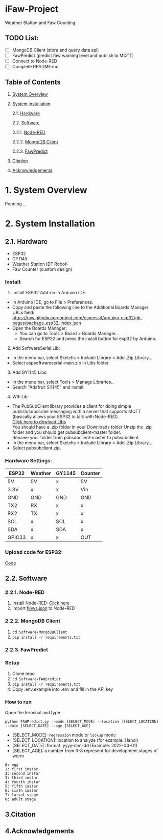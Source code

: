 # iFaw-Project

Weather Station and Faw Counting 

## TODO List:

- [ ] MongoDB Client (store and query data api)
- [ ] FawPredict (predict faw warning level and publish to MQTT)
- [ ] Connect to Node-RED
- [ ] Complete README.md 

## Table of Contents <a name="top"></a>

1. [System Overview](#overview)

2. [System Installation](#installation)

    2.1. [Hardware](#hardware)

    2.2. [Software](#software)

      2.2.1. [Node-RED](#node-red)

      2.2.2. [MongoDB Client](#mongodb-client)

      2.2.3. [FawPredict](#fawpredict)

3. [Citation](#citation)

4. [Acknowledgements](#acknowledgements)

# 1. System Overview <a name="overview"></a>

Pending ...
# 2. System Installation <a name="installation"></a>
## 2.1. Hardware <a name="hardware"></a>

- ESP32
- GY1145
- Weather Station (DF Robot)
- Faw Counter (custom design)

### Install:
1. Install ESP32 Add-on in Arduino IDE. 

  - In Arduino IDE, go to File > Preferences. <br>
  - Copy and paste the following line to the Additional Boards Manager URLs field:<br>
  <https://raw.githubusercontent.com/espressif/arduino-esp32/gh-pages/package_esp32_index.json> <br>
  - Open the Boards Manager:<br>
    + You can go to Tools > Board > Boards Manager…<br>
    + Search for ESP32 and press the install button for esp32 by Arduino.<br>

2. Add SoftwareSerial Lib:<br>
  - In the menu bar, select Sketchs > Include Library > Add .Zip Library...<br>
  - Select espsoftwareserial-main.zip in Libs folder.<br>

3. Add GY1145 Libs:<br>
  - In the menu bar, select Tools > Manage Libraries…<br>
  - Search "Adafruit SI1145" and install.<br>

4. Wifi Lib:<br>
  - The PubSubClient library provides a client for doing simple publish/subscribe messaging with a server that supports MQTT (basically allows your ESP32 to talk with Node-RED).<br>
[Click here to dowload Libs](https://github.com/knolleary/pubsubclient/archive/master.zip) <br>
You should have a .zip folder in your Downloads folder
Unzip the .zip folder and you should get pubsubclient-master folder. <br>
Rename your folder from pubsubclient-master to pubsubclient. <br>
  - In the menu bar, select Sketchs > Include Library > Add .Zip Library...<br>
  - Select pubsubclient.zip.<br>
### Hardware Settings:<br>
| ESP32 | Weather | GY1145 | Counter|
| ------------- | ------------- | ------------- | -------------|
| 5V  | 5V |  x | 5V |
| 3.3V  | x |  x   | Vin |
| GND  | GND | GND | GND |
| TX2  | RX |  x | x  |
| RX2  | TX | x | x |
| SCL  | x | SCL | x |
| SDA  | x | SDA | x |
| GPIO33  | x | x | OUT |

### Upload code for ESP32:

[Code](./Hardware/SensorNode/SensorNode.ino)
## 2.2. Software <a name="software"></a>

### 2.2.1. Node-RED <a name="node-red"></a>

1. Install Node-RED: [Click here](https://nodered.org/docs/getting-started/local)
2. Import [flows.json](./Software/Node-RED/flows.json) to Node-RED
### 2.2.2. MongoDB Client <a name="mongodb-client"></a>

1. `cd Software/MongoDBClient`
2. `pip install -r requirements.txt`

### 2.2.3. FawPredict <a name="fawpredict"></a>

### Setup

1. Clone repo
2. `cd Software/FAWpredict`
3. `pip install -r requirements.txt`
4. Copy .env.example into .env and fill in the API key

### How to run

Open the terminal and type
  
    python FAWPredict.py --mode [SELECT_MODE] --location [SELECT_LOCATION] --date [SELECT_DATE] --age [SELECT_AGE]
    
- [SELECT_MODE]: `regression` mode or `lookup` mode
- [SELECT_LOCATION]: location to analyze (for example: Hanoi)
- [SELECT_DATE]: format: yyyy-mm-dd (Example: 2022-04-01)
- [SELECT_AGE]: a number from 0-8 represent for development stages of worm
```   
0: egg
1: first instar
2: second instar
3: third instar
4: fourth instar
5: fifth instar
6: sixth instar
7: larval stage
8: adult stage
```

## 3.Citation <a name="citation"></a>

## 4.Acknowledgements <a name="acknowledgements"></a>

